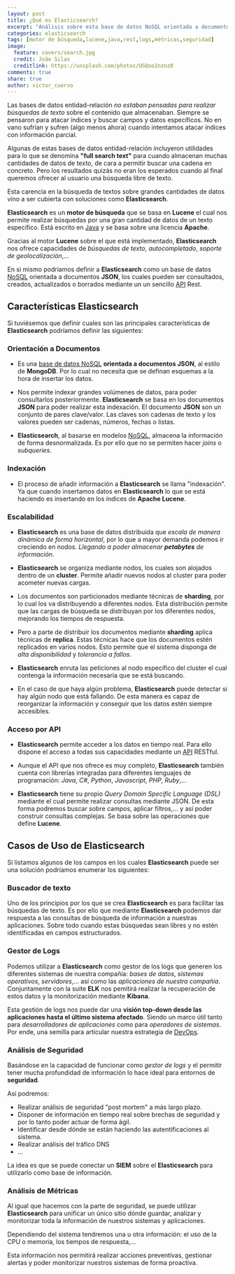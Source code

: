 ```yaml
---
layout: post
title: ¿Qué es Elasticsearch?
excerpt: "Análisis sobre esta base de datos NoSQL orientada a documentos y a la búsqueda de textos"
categories: elasticsearch
tags: [motor de búsqueda,lucene,java,rest,logs,métricas,seguridad]
image:
  feature: covers/search.jpg
  credit: João Silas
  creditlink: https://unsplash.com/photos/UGQoo2nznz8
comments: true
share: true
author: victor_cuervo
---
```


Las bases de datos entidad-relación *no estaban pensadas para realizar búsquedas de texto* sobre el contenido que almacenaban. Siempre se pensaron para atacar índices y buscar campos y datos específicos. No en vano sufrían y sufren (algo menos ahora) cuando intentamos atacar índices con información parcial.

Algunas de estas bases de datos entidad-relación incluyeron utilidades para lo que se denomina **"full search text"** para cuando almacenan muchas cantidades de datos de texto, de cara a permitir buscar una cadena en concreto. Pero los resultados quizás no eran los esperados cuando al final queremos ofrecer al usuario una búsqueda libre de texto.

Esta carencia en la búsqueda de textos sobre grandes cantidades de datos vino a ser cubierta con soluciones como **Elasticsearch**.

**Elasticsearch** es un **motor de búsqueda** que se basa en **Lucene** el cual nos permite realizar búsquedas por una gran cantidad de datos de un texto específico. Está escrito en [Java][Java] y se basa sobre una licencia **Apache**.

Gracias al motor **Lucene** sobre el que está implementado, **Elasticsearch** nos ofrece capacidades de *búsquedas de texto*, *autocompletado*, *soporte de geolocalización*,...

En si mismo podríamos definir a **Elasticsearch** como un base de datos [NoSQL][NOSQL] orientada a documentos **JSON**, los cuales pueden ser consultados, creados, actualizados o borrados mediante un un sencillo [API][API] Rest.

## Características Elasticsearch

Si tuviésemos que definir cuales son las principales características de **Elasticsearch** podríamos definir las siguientes:

### Orientación a Documentos

* Es una [base de datos NoSQL][NOSQL] **orientada a documentos JSON**, al estilo de **MongoDB**. Por lo cual no necesita que se definan esquemas a la hora de insertar los datos.

* Nos permite indexar grandes volúmenes de datos, para poder consultarlos posteriormente.
**Elasticsearch** se basa en los documentos **JSON** para poder realizar esta indexación. El documento **JSON** son un conjunto de pares clave/valor. Las claves son cadenas de texto y los valores pueden ser cadenas, números, fechas o listas.

* **Elasticsearch**, al basarse en modelos [NoSQL][NOSQL], almacena la información de forma desnormalizada. Es por ello que no se permiten hacer *joins* o *subqueries*.

### Indexación

* El proceso de añadir información a **Elasticsearch** se llama "indexación". Ya que cuando insertamos datos en **Elasticsearch** lo que se está haciendo es insertando en los índices de **Apache Lucene**.

### Escalabilidad

* **Elasticsearch** es una base de datos distribuida que *escala de manera dinámica de forma horizontal*, por lo que a mayor demanda podemos ir creciendo en nodos. *Llegando a poder almacenar **petabytes** de información*.

* **Elasticsearch** se organiza mediante nodos, los cuales son alojados dentro de un **cluster**. Permite añadir nuevos nodos al cluster para poder acometer nuevas cargas.

* Los documentos son particionados mediante técnicas de **sharding**, por lo cual los va distribuyendo a diferentes nodos. Esta distribución permite que las cargas de búsqueda se distribuyan por los diferentes nodos, mejorando los tiempos de respuesta.

* Pero a parte de distribuir los documentos mediante **sharding** aplica técnicas de **replica**. Estas técnicas hace que los documentos estén replicados en varios nodos. Esto permite que el sistema disponga de *alta disponibilidad* y *tolerancia a fallos*.

* **Elasticsearch** enruta las peticiones al nodo específico del cluster el cual contenga la información necesaria que se está buscando.

* En el caso de que haya algún problema, **Elasticsearch** puede detectar si hay algún nodo que está fallando. De esta manera es capaz de reorganizar la información y conseguir que los datos estén siempre accesibles.

### Acceso por API

* **Elasticsearch** permite acceder a los datos en tiempo real. Para ello dispone el acceso a todas sus capacidades mediante un [API][API] RESTful.

* Aunque el API que nos ofrece es muy completo, **Elasticsearch** también cuenta con librerías integradas para diferentes lenguajes de programación: *Java*, *C#*, *Python*, *Javascript*, *PHP*, *Ruby*,...

* **Elasticsearch** tiene su propio *Query Domain Specific Language (DSL)* mediante el cual permite realizar consultas mediante JSON. De esta forma podremos buscar sobre campos, aplicar filtros,... y así poder construir consultas complejas. Se basa sobre las operaciones que define **Lucene**.

## Casos de Uso de Elasticsearch

Si listamos algunos de los campos en los cuales **Elasticsearch** puede ser una solución podríamos enumerar los siguientes:

### Buscador de texto
Uno de los principios por los que se crea **Elasticsearch** es para facilitar las búsquedas de texto. Es por ello que mediante **Elasticsearch** podemos dar respuesta a las consultas de búsqueda de información a nuestras aplicaciones. Sobre todo cuando estas búsquedas sean libres y no estén identificadas en campos estructurados.

### Gestor de Logs
Podemos utilizar a **Elasticsearch** como gestor de los logs que generen los diferentes sistemas de nuestra compañía: *bases de datos*, *sistemas operativos*, *servidores*,... así como las *aplicaciones de nuestra compañía*. Conjuntamente con la suite **ELK** nos pemitirá realizar la recuperación de estos datos y la monitorización mediante **Kibana**.

Esta gestión de logs nos puede dar una **visión top-down desde las aplicaciones hasta el último sistema afectado**. Siendo un marco útil tanto para *desarrolladores de aplicaciones* como para *operadores de sistemas*. Por ende, una semilla para articular nuestra estrategia de [DevOps][DevOps].

### Análisis de Seguridad
Basándose en la capacidad de funcionar como *gestor de logs* y el permitir tener mucha profundidad de información lo hace ideal para entornos de **seguridad**.

Así podremos:

* Realizar análisis de seguridad "post mortem" a más largo plazo.
* Disponer de información en tiempo real sobre brechas de seguridad y por lo tanto poder actuar de forma ágil.
* Identificar desde dónde se están haciendo las autentificaciones al sistema.
* Realizar análisis del tráfico DNS
* ...

La idea es que se puede conectar un **SIEM** sobre el **Elasticsearch** para utilizarlo como base de información.

### Análisis de Métricas
Al igual que hacemos con la parte de seguridad, se puede utilizar **Elasticsearch** para  unificar un único sitio dónde guardar, analizar y monitorizar toda la información de nuestros sistemas y aplicaciones.

Dependiendo del sistema tendremos una u otra información: el uso de la CPU o memoria, los tiempos de respuesta,...

Esta información nos permitirá realizar acciones preventivas, gestionar alertas y poder monitorizar nuestros sistemas de forma proactiva.


[Java]: http://www.manualweb.net/java/
[NOSQL]: {{site.url}}/nosql/
[API]: {{site.url}}/api-management/
[DevOps]: {{site.url}}/devops/
